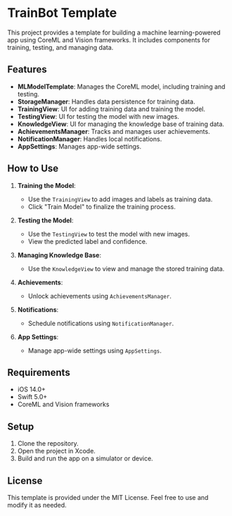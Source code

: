 # TrainBot Template

This project provides a template for building a machine learning-powered app using CoreML and Vision frameworks. It includes components for training, testing, and managing data.

## Features

- **MLModelTemplate**: Manages the CoreML model, including training and testing.
- **StorageManager**: Handles data persistence for training data.
- **TrainingView**: UI for adding training data and training the model.
- **TestingView**: UI for testing the model with new images.
- **KnowledgeView**: UI for managing the knowledge base of training data.
- **AchievementsManager**: Tracks and manages user achievements.
- **NotificationManager**: Handles local notifications.
- **AppSettings**: Manages app-wide settings.

## How to Use

1. **Training the Model**:
   - Use the `TrainingView` to add images and labels as training data.
   - Click "Train Model" to finalize the training process.

2. **Testing the Model**:
   - Use the `TestingView` to test the model with new images.
   - View the predicted label and confidence.

3. **Managing Knowledge Base**:
   - Use the `KnowledgeView` to view and manage the stored training data.

4. **Achievements**:
   - Unlock achievements using `AchievementsManager`.

5. **Notifications**:
   - Schedule notifications using `NotificationManager`.

6. **App Settings**:
   - Manage app-wide settings using `AppSettings`.

## Requirements

- iOS 14.0+
- Swift 5.0+
- CoreML and Vision frameworks

## Setup

1. Clone the repository.
2. Open the project in Xcode.
3. Build and run the app on a simulator or device.

## License

This template is provided under the MIT License. Feel free to use and modify it as needed.
